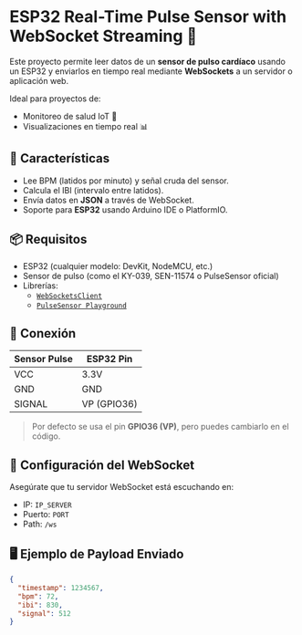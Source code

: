 # ESP32 Real-Time Pulse Sensor with WebSocket Streaming 🚀

Este proyecto permite leer datos de un **sensor de pulso cardíaco** usando un ESP32 y enviarlos en tiempo real mediante **WebSockets** a un servidor o aplicación web.

Ideal para proyectos de:
- Monitoreo de salud IoT 💓
- Visualizaciones en tiempo real 📊

## 🚀 Características
- Lee BPM (latidos por minuto) y señal cruda del sensor.
- Calcula el IBI (intervalo entre latidos).
- Envía datos en **JSON** a través de WebSocket.
- Soporte para **ESP32** usando Arduino IDE o PlatformIO.

## 📦 Requisitos
- ESP32 (cualquier modelo: DevKit, NodeMCU, etc.)
- Sensor de pulso (como el KY-039, SEN-11574 o PulseSensor oficial)
- Librerías:
  - [`WebSocketsClient`](https://github.com/Links2004/arduinoWebSockets)
  - [`PulseSensor Playground`](https://github.com/WorldFamousElectronics/PulseSensorPlayground)

## 🔌 Conexión
| Sensor Pulse | ESP32 Pin  |
|--------------|-----------|
| VCC          | 3.3V      |
| GND          | GND       |
| SIGNAL       | VP (GPIO36) |

> Por defecto se usa el pin **GPIO36 (VP)**, pero puedes cambiarlo en el código.

## 📡 Configuración del WebSocket
Asegúrate que tu servidor WebSocket está escuchando en:
- IP: `IP_SERVER`
- Puerto: `PORT`
- Path: `/ws`

## 🖥️ Ejemplo de Payload Enviado
```json
{
  "timestamp": 1234567,
  "bpm": 72,
  "ibi": 830,
  "signal": 512
}

